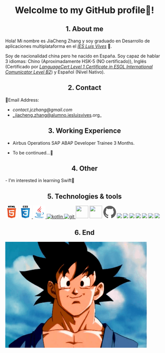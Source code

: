 <h1 align="center">Welcolme to my GitHub profile👋! </h1>

<center>

## **1. About me**

</center>

<!--Hi! My name is JiaCheng Zhang and Im DAM's Student in [_IES Luis Vives_](https://github.com/IESLuisVives) (Spain, Madrid)🏫. 

Im Chinese but I was born in Spain. Im able to speak 3 languages: Chinese (Aproximately HSK-5 Level (NOT certified)), English (Certified by [_LanguageCert Level 1 Certificate in ESOL International Comunicator Level B2_](https://www.languagecert.org/en/language-exams/english/languagecert-selt/b2-lrws-2716)) and Spanish (Native level). 

I am a computer💻 and videogames🎮 enthusiast who's willing to learn.

____-->


Hola! Mi nombre es JiaCheng Zhang y soy graduado en Desarrollo de aplicaciones multiplataforma en el [_IES Luis Vives_](https://github.com/IESLuisVives) 🏫.

Soy de nacionalidad china pero he nacido en España. Soy capaz de hablar 3 idiomas: Chino (Aproximadamente HSK-5 (NO certificado)), Inglés (Certificado por [_LanguageCert Level 1 Certificate in ESOL International Comunicator Level B2_](https://www.languagecert.org/en/language-exams/english/languagecert-selt/b2-lrws-2716)) y Español (Nivel Nativo). 

<center>

## **2. Contact**

</center>

📧Email Address: 
- _contact.jczhang@gmail.com_
- _jiacheng.zhang@alumno.iesluisvives.org_

<center>

## **3. Working Experience**   

</center>

- Airbus Operations SAP ABAP Developer Trainee 3 Months. 
  
- To be continued...🚀

<center>

## **4. Other**

</center>
 -  I'm interested in learning Swift🍎

<center>

## **5. Technologies & tools**

</center>

<center>

<p align="left">  <img src="https://raw.githubusercontent.com/devicons/devicon/master/icons/html5/html5-original-wordmark.svg" alt="html5" width="40" height="40"/> </a><a href="https://www.w3schools.com/css/" target="_blank" rel="noreferrer"> 
<img src="https://raw.githubusercontent.com/devicons/devicon/master/icons/css3/css3-original-wordmark.svg" alt="css3" width="40" height="40"/> </a> <a href="https://www.java.com" target="_blank" rel="noreferrer"> 
<img src="https://raw.githubusercontent.com/devicons/devicon/master/icons/java/java-original.svg" alt="java" width="40" height="40"/> </a> <a href="https://kotlinlang.org" target="_blank" rel="noreferrer"> 
<img src="https://www.vectorlogo.zone/logos/kotlinlang/kotlinlang-icon.svg" alt="kotlin" width="40" height="40"/> </a><a href="https://git-scm.com/" target="_blank" rel="noreferrer"> 
<img src="https://www.vectorlogo.zone/logos/git-scm/git-scm-icon.svg" alt="git" width="40" height="40"/> </a> 
<img src="https://resources.jetbrains.com/storage/products/intellij-idea/img/meta/intellij-idea_logo_300x300.png" 
height="40" width = "40">
<img src="https://user-images.githubusercontent.com/674621/71187801-14e60a80-2280-11ea-94c9-e56576f76baf.png" 
height="40" width="40">
<img src="img/github.svg" heigth ="40" width= "40">
<img src="https://cdn.freebiesupply.com/logos/large/2x/docker-logo-png-transparent.png" heigth ="40" width= "40">
<img src="https://marketplacedesignoye.s3.ap-south-1.amazonaws.com/csharp--programming-language-icon-symbol-logo-vector-.png" heigth ="40" width= "40">
<img src="https://cdn.iconscout.com/icon/free/png-256/free-python-2-226051.png?f=webp&w=256" heigth ="40" width= "40">
<img src="https://cdn.iconscout.com/icon/free/png-256/free-mariadb-226022.png?f=webp" heigth ="40" width= "40">
<img src="https://www.mysql.com/common/logos/logo-mysql-170x115.png" heigth ="50" width= "50">
<img src="https://wiki.postgresql.org/images/3/30/PostgreSQL_logo.3colors.120x120.png" heigth ="40" width= "40">
<img src="https://cdn.worldvectorlogo.com/logos/mongodb-icon-1.svg" heigth ="40" width= "40">


</p>
</p>

</center>

<center>

## **6. End**

</center>

<img src="img/04a35a60dc327e10900772f75fb2ee77.gif" width= "450px">

<!--
**JiaChengZhang14/JiaChengZhang14** is a ✨ _special_ ✨ repository because its `README.md` (this file) appears on your GitHub profile.




Here are some ideas to get you started:

- 🔭 I’m currently working on ...
- 🌱 I’m currently learning ...
- 👯 I’m looking to collaborate on ...
- 🤔 I’m looking for help with ...
- 💬 Ask me about ...
- 📫 How to reach me: ...
- 😄 Pronouns: ...
- ⚡ Fun fact: ...
-->

